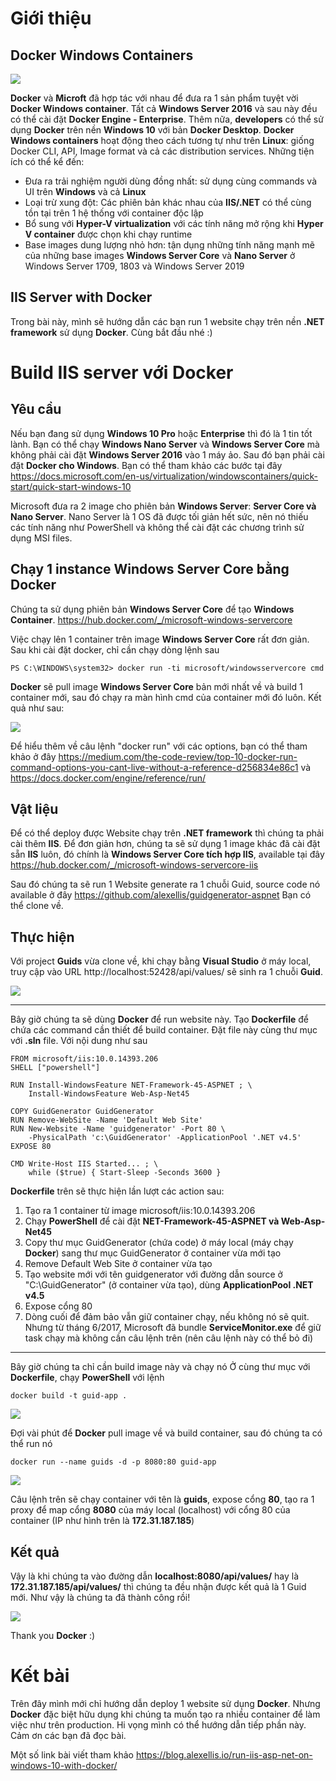 # Giới thiệu
## Docker Windows Containers
![](https://images.viblo.asia/98dd19c5-b9d2-449e-8fbc-441df30bda86.png)

**Docker** và **Microft** đã hợp tác với nhau để đưa ra 1 sản phẩm tuyệt vời **Docker Windows container**. Tất cả **Windows Server 2016** và sau này đều có thể cài đặt **Docker Engine - Enterprise**. Thêm nữa, **developers** có thể sử dụng **Docker** trên nền **Windows 10** với bản **Docker Desktop**. **Docker Windows containers** hoạt động theo cách tương tự như trên **Linux**: giống Docker CLI, API, Image format và cả các distribution services. Những tiện ích có thể kể đến:
*  Đưa ra trải nghiệm người dùng đồng nhất: sử dụng cùng commands và UI trên **Windows** và cả **Linux**
*  Loại trừ xung đột: Các phiên bản khác nhau của **IIS/.NET** có thể cùng tồn tại trên 1 hệ thống với container độc lập
*  Bổ sung với **Hyper-V virtualization** với các tính năng mở rộng khi **Hyper V container** được chọn khi chạy runtime
*  Base images dung lượng nhỏ hơn: tận dụng những tính năng mạnh mẽ của những base images **Windows Server Core** và **Nano Server** ở Windows Server 1709, 1803 và Windows Server 2019

## IIS Server with Docker
Trong bài này, mình sẽ hướng dẫn các bạn run 1 website chạy trên nền **.NET framework** sử dụng **Docker**. Cùng bắt đầu nhé :)
# Build IIS server với Docker
## Yêu cầu
Nếu bạn đang sử dụng **Windows 10 Pro** hoặc **Enterprise** thì đó là 1 tin tốt lành. Bạn có thể chạy **Windows Nano Server** và **Windows Server Core** mà không phải cài đặt **Windows Server 2016** vào 1 máy ảo.
Sau đó bạn phải cài đặt **Docker cho Windows**. Bạn có thể tham khảo các bước tại đây https://docs.microsoft.com/en-us/virtualization/windowscontainers/quick-start/quick-start-windows-10

Microsoft đưa ra 2 image cho phiên bản **Windows Server**: **Server Core và Nano Server**. Nano Server là 1 OS đã được tối giản hết sức, nên nó thiếu các tính năng như PowerShell và không thể cài đặt các chương trình sử dụng MSI files.
## Chạy 1 instance Windows Server Core bằng Docker
Chúng ta sử dụng phiên bản **Windows Server Core** để tạo **Windows Container**. https://hub.docker.com/_/microsoft-windows-servercore 

Việc chạy lên 1 container trên image **Windows Server Core** rất đơn giản. Sau khi cài đặt docker, chỉ cần chạy dòng lệnh sau
```
PS C:\WINDOWS\system32> docker run -ti microsoft/windowsservercore cmd
```
**Docker** sẽ pull image **Windows Server Core** bản mới nhất về và build 1 container mới, sau đó chạy ra màn hình cmd của container mới đó luôn. Kết quả như sau:

![](https://images.viblo.asia/3421881a-0c8f-4cd6-a86d-c5c43ee5fb86.png)

Để hiểu thêm về câu lệnh "docker run" với các options, bạn có thể tham khảo ở đây https://medium.com/the-code-review/top-10-docker-run-command-options-you-cant-live-without-a-reference-d256834e86c1 và https://docs.docker.com/engine/reference/run/

## Vật liệu
Để có thể deploy được Website chạy trên **.NET framework** thì chúng ta phải cài thêm **IIS**. Để đơn giản hơn, chúng ta sẽ sử dụng 1 image khác đã cài đặt sẵn **IIS** luôn, đó chính là **Windows Server Core tích hợp IIS**, available tại đây https://hub.docker.com/_/microsoft-windows-servercore-iis
 
 Sau đó chúng ta sẽ run 1 Website generate ra 1 chuỗi Guid, source code nó available ở đây https://github.com/alexellis/guidgenerator-aspnet Bạn có thể clone về.
 
 ## Thực hiện
 Với project **Guids** vừa clone về, khi chạy bằng **Visual Studio** ở máy local, truy cập vào URL http://localhost:52428/api/values/ sẽ sinh ra 1 chuỗi **Guid**.
 
 ![](https://images.viblo.asia/6c690e38-eedb-4ee1-80d4-c97092206e73.png)
 

-----


 Bây giờ chúng ta sẽ dùng **Docker** để run website này.
 Tạo **Dockerfile** để chứa các command cần thiết để build container. Đặt file này cùng thư mục với **.sln** file. Với nội dung như sau
```
FROM microsoft/iis:10.0.14393.206
SHELL ["powershell"]

RUN Install-WindowsFeature NET-Framework-45-ASPNET ; \
    Install-WindowsFeature Web-Asp-Net45

COPY GuidGenerator GuidGenerator
RUN Remove-WebSite -Name 'Default Web Site'
RUN New-Website -Name 'guidgenerator' -Port 80 \
    -PhysicalPath 'c:\GuidGenerator' -ApplicationPool '.NET v4.5'
EXPOSE 80

CMD Write-Host IIS Started... ; \
    while ($true) { Start-Sleep -Seconds 3600 }

```
 **Dockerfile** trên sẽ thực hiện lần lượt các action sau:
1.  Tạo ra 1 container từ image microsoft/iis:10.0.14393.206
2.  Chạy **PowerShell** để cài đặt **NET-Framework-45-ASPNET và Web-Asp-Net45**
3.  Copy thư mục GuidGenerator (chứa code) ở máy local (máy chạy **Docker**) sang thư mục GuidGenerator ở container vừa mới tạo
4.  Remove Default Web Site ở container vừa tạo
5.  Tạo website mới với tên guidgenerator với đường dẫn source ở "C:\GuidGenerator" (ở container vừa tạo), dùng **ApplicationPool .NET v4.5**
6.  Expose cổng 80 
7.  Dòng cuối để đảm bảo vẫn giữ container chạy, nếu không nó sẽ quit. Nhưng từ tháng 6/2017, Microsoft đã bundle **ServiceMonitor.exe** để giữ task chạy mà không cần câu lệnh trên (nên câu lệnh này có thể bỏ đi)



-----

Bây giờ chúng ta chỉ cần build image này và chạy nó
Ở cùng thư mục với **Dockerfile**, chạy **PowerShell** với lệnh 
```
docker build -t guid-app .
```
![](https://images.viblo.asia/0289a1d7-fe93-479a-90fc-cd970c6c49c0.png)

Đợi vài phút để **Docker** pull image về và build container, sau đó chúng ta có thể run nó 
```
docker run --name guids -d -p 8080:80 guid-app
```
![](https://images.viblo.asia/2ab1c060-582d-460d-9a1b-128aa2b52f63.png)

Câu lệnh trên sẽ chạy container với tên là **guids**, expose cổng **80**, tạo ra 1 proxy để map cổng **8080** của máy local (localhost) với cổng 80 của container (IP như hình trên là **172.31.187.185**)
## Kết quả
Vậy là khi chúng ta vào đường dẫn **localhost:8080/api/values/** hay là **172.31.187.185/api/values/** thì chúng ta đều nhận được kết quả là 1 Guid mới. Như vậy là chúng ta đã thành công rồi!

![](https://images.viblo.asia/7caf64a8-cfc9-456d-9355-27f43aa4032b.png)

Thank you **Docker** :)
# Kết bài
Trên đây mình mới chỉ hướng dẫn deploy 1 website sử dụng **Docker**. Nhưng **Docker** đặc biệt hữu dụng khi chúng ta muốn tạo ra nhiều container để làm việc như trên production. Hi vọng mình có thể hướng dẫn tiếp phần này. Cảm ơn các bạn đã đọc bài. 

Một số link bài viết tham khảo https://blog.alexellis.io/run-iis-asp-net-on-windows-10-with-docker/